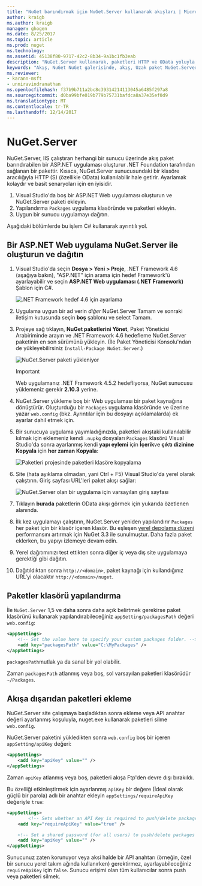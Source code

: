 ```yaml
---
title: "NuGet barındırmak için NuGet.Server kullanarak akışları | Microsoft Docs"
author: kraigb
ms.author: kraigb
manager: ghogen
ms.date: 8/25/2017
ms.topic: article
ms.prod: nuget
ms.technology: 
ms.assetid: 45138f80-9717-42c2-8b34-9a1bc1fb3eab
description: "NuGet.Server kullanarak, paketleri HTTP ve OData yoluyla kullanılabilir hale getirme IIS çalıştıran herhangi bir sunucuda nasıl oluşturulacağı ve bir NuGet paketi konak akış."
keywords: "Akış, NuGet NuGet galerisinde, akış, Uzak paket NuGet.Server"
ms.reviewer:
- karann-msft
- unniravindranathan
ms.openlocfilehash: f37b9b711a2bc8c39314214113045a6485f297a8
ms.sourcegitcommit: d0ba99bfe019b779b75731bafdca8a37e35ef0d9
ms.translationtype: MT
ms.contentlocale: tr-TR
ms.lasthandoff: 12/14/2017
---
```

# <a name="nugetserver"></a>NuGet.Server

NuGet.Server, IIS çalıştıran herhangi bir sunucu üzerinde akış paket barındırabilen bir ASP.NET uygulaması oluşturur .NET Foundation tarafından sağlanan bir pakettir. Kısaca, NuGet.Server sunucusundaki bir klasöre aracılığıyla HTTP (S) (özellikle OData) kullanılabilir hale getirir. Ayarlamak kolaydır ve basit senaryoları için en iyisidir.

1. Visual Studio'da boş bir ASP.NET Web uygulaması oluşturun ve NuGet.Server paketi ekleyin.
1. Yapılandırma `Packages` uygulama klasöründe ve paketleri ekleyin.
1. Uygun bir sunucu uygulamayı dağıtın.

Aşağıdaki bölümlerde bu işlem C# kullanarak ayrıntılı yol.

## <a name="create-and-deploy-an-aspnet-web-application-with-nugetserver"></a>Bir ASP.NET Web uygulama NuGet.Server ile oluşturun ve dağıtın

1. Visual Studio'da seçin **Dosya > Yeni > Proje**, .NET Framework 4.6 (aşağıya bakın), "ASP.NET" için arama için hedef Framework'ü ayarlayabilir ve seçin **ASP.NET Web uygulaması (.NET Framework)** Şablon için C#.

    ![.NET Framework hedef 4.6 için ayarlama](media/Hosting_01-NuGet.Server-Set4.6.png)

1. Uygulama uygun bir ad verin *diğer* NuGet.Server Tamam ve sonraki iletişim kutusunda seçin **boş** şablonu ve select Tamam.

1. Projeye sağ tıklayın, **NuGet paketlerini Yönet**, Paket Yöneticisi Arabiriminde arayın ve .NET Framework 4.6 hedefleme NuGet.Server paketinin en son sürümünü yükleyin. (İle Paket Yöneticisi Konsolu'ndan de yükleyebilirsiniz `Install-Package NuGet.Server`.)

    ![NuGet.Server paketi yükleniyor](media/Hosting_02-NuGet.Server-Package.png)

    > [!Important]
    > Web uygulamanız .NET Framework 4.5.2 hedefliyorsa, NuGet sunucusu yüklemeniz gerekir **2.10.3** yerine.

1. NuGet.Server yükleme boş bir Web uygulaması bir paket kaynağına dönüştürür. Oluşturduğu bir `Packages` uygulama klasöründe ve üzerine yazar `web.config` (bkz. Ayrıntılar için bu dosyayı açıklamalarda) ek ayarlar dahil etmek için.

1. Bir sunucuya uygulama yayımladığınızda, paketleri akıştaki kullanılabilir kılmak için eklemeniz kendi `.nupkg` dosyaları `Packages` klasörü Visual Studio'da sonra ayarlanmış kendi **yapı eylemi** için **İçerik**ve **çıktı dizinine Kopyala** için **her zaman Kopyala**:

    ![Paketleri projesinde paketleri klasöre kopyalama](media/Hosting_03-NuGet.Server-Package-Folder.png)

1. Site (hata ayıklama olmadan, yani Ctrl + F5) Visual Studio'da yerel olarak çalıştırın. Giriş sayfası URL'leri paket akışı sağlar:

    ![NuGet.Server olan bir uygulama için varsayılan giriş sayfası](media/Hosting_04-NuGet.Server-FeedHomePage.png)

1. Tıklayın **burada** paketlerin OData akışı görmek için yukarıda özetlenen alanında.

1. İlk kez uygulamayı çalıştırın, NuGet.Server yeniden yapılandırır `Packages` her paket için bir klasör içeren klasör. Bu eşleşen [yerel depolama düzeni](http://blog.nuget.org/20151118/nuget-3.3.html#folder-based-repository-commands) performansını artırmak için NuGet 3.3 ile sunulmuştur. Daha fazla paket eklerken, bu yapıyı izlemeye devam edin.

1. Yerel dağıtımınızı test ettikten sonra diğer iç veya dış site uygulamaya gerektiği gibi dağıtın.
1. Dağıtıldıktan sonra `http://<domain>`, paket kaynağı için kullandığınız URL'yi olacaktır `http://<domain>/nuget`.

## <a name="configuring-the-packages-folder"></a>Paketler klasörü yapılandırma

İle `NuGet.Server` 1,5 ve daha sonra daha açık belirtmek gerekirse paket klasörünü kullanarak yapılandırabileceğiniz `appSetting/packagesPath` değeri `web.config`:

```xml
<appSettings>
    <!-- Set the value here to specify your custom packages folder. -->
    <add key="packagesPath" value="C:\MyPackages" />
</appSettings>
```

`packagesPath`mutlak ya da sanal bir yol olabilir.

Zaman `packagesPath` atlanmış veya boş, sol varsayılan paketleri klasörüdür `~/Packages`.

## <a name="adding-packages-to-the-feed-externally"></a>Akışa dışarıdan paketleri ekleme

NuGet.Server site çalışmaya başladıktan sonra ekleme veya API anahtar değeri ayarlanmış koşuluyla, nuget.exe kullanarak paketleri silme `web.config`.

NuGet.Server paketini yükledikten sonra `web.config` boş bir içeren `appSetting/apiKey` değeri:

```xml
<appSettings>
    <add key="apiKey" value="" />
</appSettings>
```

Zaman `apiKey` atlanmış veya boş, paketleri akışa Ftp'den devre dışı bırakıldı.

Bu özelliği etkinleştirmek için ayarlanmış `apiKey` bir değere (İdeal olarak güçlü bir parola) adlı bir anahtar ekleyin `appSettings/requireApiKey` değeriyle `true`:

```xml
<appSettings>
        <!-- Sets whether an API Key is required to push/delete packages -->
    <add key="requireApiKey" value="true" />

    <!-- Set a shared password (for all users) to push/delete packages -->
    <add key="apiKey" value="" />
</appSettings>
```

Sunucunuz zaten korunuyor veya aksi halde bir API anahtarı (örneğin, özel bir sunucu yerel takım ağında kullanırken) gerektirmez, ayarlayabileceğiniz `requireApiKey` için `false`. Sunucu erişimi olan tüm kullanıcılar sonra push veya paketleri silmek.